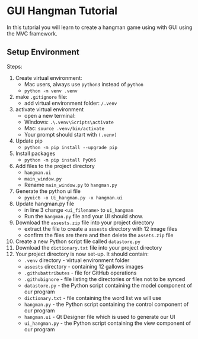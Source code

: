 # GUI Hangman Tutorial

In this tutorial you will learn to create a hangman game using with GUI using the MVC framework.

## Setup Environment

Steps:

1. Create virtual environment: 
   	- Mac users, always use `python3` instead of `python`
   	- `python -m venv .venv`
2. make `.gitignore` file:
   	- add virtual environment folder: `/.venv`
3. activate virtual environment
   - open a new terminal:
   - Windows: `.\.venv\Scripts\activate`
   - Mac: `source .venv/bin/activate`
   - Your prompt should start with `(.venv)`
4. Update pip
   - `python -m pip install --upgrade pip`
5. Install packages
   - `python -m pip install PyQt6`
6. Add files to the project directory
   - `hangman.ui`
   - `main_window.py`
   - Rename `main_window.py` to `hangman.py`
7. Generate the python ui file
   - `pyuic6 -o Ui_hangman.py -x hangman.ui`
8. Update hangman.py file
   - in line 3 change `<ui_filename>` to `ui_hangman`
   - Run the `hangman.py` file and your UI should show.
9. Download the `assests.zip` file into your project directory
   	- extract the file to create a `assests` directory with 12 image files
   	- confirm the files are there and then delete the `assets.zip` file
10. Create a new Python script file called `datastore.py`
11. Download the `dictionary.txt` file into your project directory
12. Your project directory is now set-up. It should contain:
    - `.venv` directory - virtual environment folder
    - `assests` directory - containing 12 gallows images
    - `.githubattributes` - file for GitHub operations
    - `.githubignore` - file listing the directories or files not to be synced
    - `datastore.py` - the Python script containing the model component of our program
    - `dictionary.txt` - file containing the word list we will use
    - `hangman.py` - the Python script containing the control component of our program
    - `hangman.ui` - Qt Designer file which is used to generate our UI
    - `ui_hangman.py` - the Python script containing the view component of our program